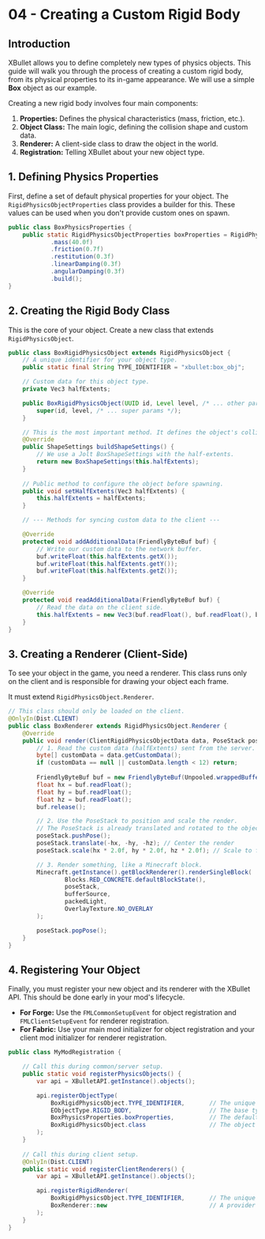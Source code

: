 # 04 - Creating a Custom Rigid Body

## Introduction

XBullet allows you to define completely new types of physics objects. This guide will walk you through the process of creating a custom rigid body, from its physical properties to its in-game appearance. We will use a simple **Box** object as our example.

Creating a new rigid body involves four main components:
1.  **Properties:** Defines the physical characteristics (mass, friction, etc.).
2.  **Object Class:** The main logic, defining the collision shape and custom data.
3.  **Renderer:** A client-side class to draw the object in the world.
4.  **Registration:** Telling XBullet about your new object type.

## 1. Defining Physics Properties

First, define a set of default physical properties for your object. The `RigidPhysicsObjectProperties` class provides a builder for this. These values can be used when you don't provide custom ones on spawn.

```java
public class BoxPhysicsProperties {
    public static RigidPhysicsObjectProperties boxProperties = RigidPhysicsObjectProperties.builder()
            .mass(40.0f)
            .friction(0.7f)
            .restitution(0.3f)
            .linearDamping(0.3f)
            .angularDamping(0.3f)
            .build();
}
```

## 2. Creating the Rigid Body Class

This is the core of your object. Create a new class that extends `RigidPhysicsObject`.

```java
public class BoxRigidPhysicsObject extends RigidPhysicsObject {
    // A unique identifier for your object type.
    public static final String TYPE_IDENTIFIER = "xbullet:box_obj";

    // Custom data for this object type.
    private Vec3 halfExtents;

    public BoxRigidPhysicsObject(UUID id, Level level, /* ... other params */) {
        super(id, level, /* ... super params */);
    }

    // This is the most important method. It defines the object's collision shape.
    @Override
    public ShapeSettings buildShapeSettings() {
        // We use a Jolt BoxShapeSettings with the half-extents.
        return new BoxShapeSettings(this.halfExtents);
    }
    
    // Public method to configure the object before spawning.
    public void setHalfExtents(Vec3 halfExtents) {
        this.halfExtents = halfExtents;
    }

    // --- Methods for syncing custom data to the client ---

    @Override
    protected void addAdditionalData(FriendlyByteBuf buf) {
        // Write our custom data to the network buffer.
        buf.writeFloat(this.halfExtents.getX());
        buf.writeFloat(this.halfExtents.getY());
        buf.writeFloat(this.halfExtents.getZ());
    }

    @Override
    protected void readAdditionalData(FriendlyByteBuf buf) {
        // Read the data on the client side.
        this.halfExtents = new Vec3(buf.readFloat(), buf.readFloat(), buf.readFloat());
    }
}
```

## 3. Creating a Renderer (Client-Side)

To see your object in the game, you need a renderer. This class runs only on the client and is responsible for drawing your object each frame.

It must extend `RigidPhysicsObject.Renderer`.

```java
// This class should only be loaded on the client.
@OnlyIn(Dist.CLIENT)
public class BoxRenderer extends RigidPhysicsObject.Renderer {
    @Override
    public void render(ClientRigidPhysicsObjectData data, PoseStack poseStack, MultiBufferSource bufferSource, float partialTicks, int packedLight) {
        // 1. Read the custom data (halfExtents) sent from the server.
        byte[] customData = data.getCustomData();
        if (customData == null || customData.length < 12) return;
        
        FriendlyByteBuf buf = new FriendlyByteBuf(Unpooled.wrappedBuffer(customData));
        float hx = buf.readFloat();
        float hy = buf.readFloat();
        float hz = buf.readFloat();
        buf.release();

        // 2. Use the PoseStack to position and scale the render.
        // The PoseStack is already translated and rotated to the object's physics transform.
        poseStack.pushPose();
        poseStack.translate(-hx, -hy, -hz); // Center the render
        poseStack.scale(hx * 2.0f, hy * 2.0f, hz * 2.0f); // Scale to full size

        // 3. Render something, like a Minecraft block.
        Minecraft.getInstance().getBlockRenderer().renderSingleBlock(
                Blocks.RED_CONCRETE.defaultBlockState(),
                poseStack,
                bufferSource,
                packedLight,
                OverlayTexture.NO_OVERLAY
        );

        poseStack.popPose();
    }
}
```

## 4. Registering Your Object

Finally, you must register your new object and its renderer with the XBullet API. This should be done early in your mod's lifecycle.

*   **For Forge:** Use the `FMLCommonSetupEvent` for object registration and `FMLClientSetupEvent` for renderer registration.
*   **For Fabric:** Use your main mod initializer for object registration and your client mod initializer for renderer registration.

```java
public class MyModRegistration {

    // Call this during common/server setup.
    public static void registerPhysicsObjects() {
        var api = XBulletAPI.getInstance().objects();

        api.registerObjectType(
            BoxRigidPhysicsObject.TYPE_IDENTIFIER,       // The unique ID
            EObjectType.RIGID_BODY,                      // The base type
            BoxPhysicsProperties.boxProperties,          // The default properties
            BoxRigidPhysicsObject.class                  // The object class
        );
    }
    
    // Call this during client setup.
    @OnlyIn(Dist.CLIENT)
    public static void registerClientRenderers() {
        var api = XBulletAPI.getInstance().objects();

        api.registerRigidRenderer(
            BoxRigidPhysicsObject.TYPE_IDENTIFIER,       // The unique ID
            BoxRenderer::new                             // A provider for the renderer
        );
    }
}
```